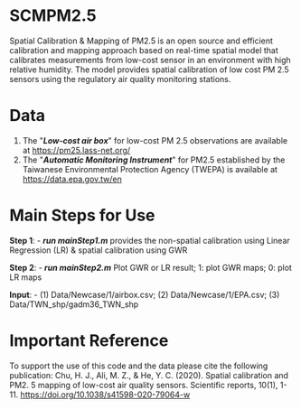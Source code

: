 # SCMPM2.5
Spatial Calibration & Mapping of PM2.5 is an open source and efficient calibration and mapping approach based on real-time spatial model that calibrates measurements from low-cost sensor in an environment with high relative humidity. The model provides spatial calibration of low cost PM 2.5 sensors using the regulatory air quality monitoring stations.

# Data
1. The "***Low-cost air box***" for low-cost PM 2.5 observations are available at https://pm25.lass-net.org/
2. The "***Automatic Monitoring Instrument***" for PM2.5 established by the Taiwanese Environmental Protection Agency (TWEPA) is available at https://data.epa.gov.tw/en

# Main Steps for Use
**Step 1**: - ***run mainStep1.m*** provides the non-spatial calibration using Linear Regression (LR) & spatial calibration using GWR 

**Step 2**: - ***run mainStep2.m*** Plot GWR or LR result; 1: plot GWR maps; 0: plot LR maps

**Input**: - (1) Data/Newcase/1/airbox.csv; (2) Data/Newcase/1/EPA.csv; (3) Data/TWN_shp/gadm36_TWN_shp  

# Important Reference
To support the use of this code and the data please cite the following publication:
Chu, H. J., Ali, M. Z., & He, Y. C. (2020). Spatial calibration and PM2. 5 mapping of low-cost air quality sensors. Scientific reports, 10(1), 1-11. https://doi.org/10.1038/s41598-020-79064-w
